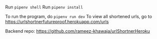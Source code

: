 Run `pipenv shell`
Run `pipenv install`

To run the program, do `pipenv run dev`
To view all shortened urls, go to https://urlshortnerfutureproof.herokuapp.com/urls

Backend repo: https://github.com/rameez-khawaja/urlShortnerHeroku
